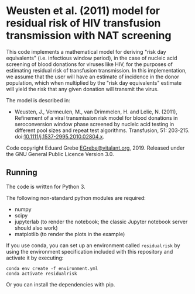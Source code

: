 # Weusten et al. (2011) model for residual risk of HIV transfusion transmission with NAT screening

This code implements a mathematical model for deriving "risk day equivalents" (i.e. infectious window period), in the case of nucleic acid screening of blood donations for viruses like HIV, for the purposes of estimating residual risk of transfusion transmission. In this implementation, we assume that the user will have an estimate of incidence in the donor population, which when multiplied by the "risk day equivalents" estimate will yield the risk that any given donation will transmit the virus.

The model is described in:
* Weusten, J., Vermeulen, M., van Drimmelen, H. and Lelie, N. (2011), Refinement of a viral transmission risk model for blood donations in seroconversion window phase screened by nucleic acid testing in different pool sizes and repeat test algorithms. Transfusion, 51: 203-215. doi:[10.1111/j.1537-2995.2010.02804.x](https://doi.org/10.1111/j.1537-2995.2010.02804.x).

Code copyright Eduard Grebe <EGrebe@vitalant.org>, 2019. Released under the GNU General Public Licence Version 3.0.

## Running

The code is written for Python 3.

The following non-standard python modules are required:
* numpy
* scipy
* jupyterlab (to render the notebook; the classic Jupyter notebook server should also work)
* matplotlib (to render the plots in the example)

If you use conda, you can set up an environment called `residualrisk` by using the environment specification included with this repository and activate it by executing:

```
conda env create -f environment.yml
conda activate residualrisk
```

Or you can install the dependencies with pip.
